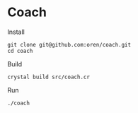 # Coach

Install
```
git clone git@github.com:oren/coach.git
cd coach
```

Build
```
crystal build src/coach.cr
```

Run
```
./coach
```
